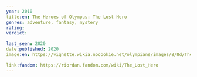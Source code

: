 ```yaml
---
year: 2010
title:en: The Heroes of Olympus: The Lost Hero
genres: adventure, fantasy, mystery
rating:
verdict:

last_seen: 2020
date:published: 2020
image:en: https://vignette.wikia.nocookie.net/olympians/images/8/8d/The_Lost_Hero.jpg/revision/latest?cb=20151117024147

link:fandom: https://riordan.fandom.com/wiki/The_Lost_Hero
---
```

